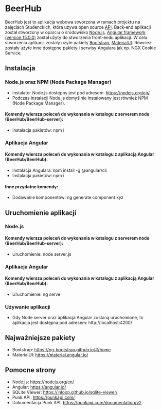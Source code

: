 # BeerHub
BeerHub jest to aplikacja webowa stworzona w ramach projektu na zajęciach Studenckich, która używa open source [API](https://punkapi.com/). Back-end aplikacji został stworzony w oparciu o środowisko [Node.js](https://nodejs.org/en/). [Angular framework (version 15.0.0)](https://angular.io/) został użyty do stworzenia front-endu aplikacji. W celu stworzenia aplikacji zostały użyte pakiety [Bootstrap](https://ng-bootstrap.github.io/#/home), [MaterialUI](https://material.angular.io/). Również zostały użyte inne dostępne pakiety i serwisy Angulara jak np. NGX Cookie Service.
## Instalacja
### Node.js oraz NPM (Node Package Manager)
- Instalator Node.js dostępny jest pod adresem: https://nodejs.org/en/
- Podczas instalacji Node.js domyślnie instalowany jest również NPM (Node Package Manager).
#### Komendy wiersza poleceń do wykonania w katalogu z serverem node (BeerHub/BeerHub-server):
- Instalacja pakietów:
npm i
### Aplikacja Angular
#### Komendy wiersza poleceń do wykonania w katalogu z aplikacją Angular (BeerHub/BeerHub):
- Instalacja Angulara:
npm install -g @angular/cli
- Instalacja pakietów:
npm i
#### Inne przydatne komendy:
- Dodawanie komponentów:
ng generate component xyz
## Uruchomienie aplikacji
### Node.js
#### Komendy wiersza poleceń do wykonania w katalogu z serverem node (BeerHub/BeerHub-server): 
-  Uruchomienie:
node server.js
### Aplikacja Angular
#### Komendy wiersza poleceń do wykonania w katalogu z aplikacją Angular (BeerHub/BeerHub):
-  Uruchomienie:
ng serve
### Używanie aplikacji
- Gdy Node server oraz aplikacja Angular zostaną uruchomione, to aplikacja jest dostępna pod adresem: http://localhost:4200/
## Najważniejsze pakiety
- Bootstrap:
https://ng-bootstrap.github.io/#/home
- MaterialUI:
https://material.angular.io/
## Pomocne strony
- Node.js:
https://nodejs.org/en/
- Angular:
https://angular.io/
- SQLite Viewer:
https://inloop.github.io/sqlite-viewer/
- Punk API:
https://punkapi.com/
- Dokumentacja Punk API:
https://punkapi.com/documentation/v2